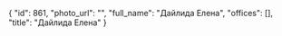 {
    "id": 861,
    "photo_url": "",
    "full_name": "Дайлида Елена",
    "offices": [],
    "title": "Дайлида Елена"
}